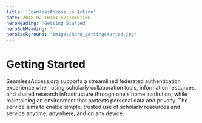 ```yaml
---
title: 'SeamlessAccess in Action'
date: 2018-02-10T11:52:18+07:00
heroHeading: 'Getting Started'
heroSubHeading: ''
heroBackground: 'images/hero_gettingstarted.jpg'
---
```


# Getting Started

SeamlessAccess.org supports a streamlined federated authentication experience when using scholarly collaboration tools, information  resources, and shared research infrastructure through one's home institution, while maintaining an environment that protects personal data and privacy. The service aims to enable simple, trusted use of scholarly resources and service anytime, anywhere, and on any device.
